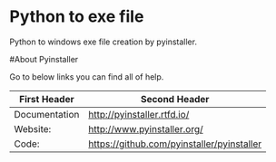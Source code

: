 # Python to exe file 
Python to windows exe file creation by pyinstaller. 

#About Pyinstaller

Go to below links you can find all of help.

First Header | Second Header
------------ | -------------
Documentation | http://pyinstaller.rtfd.io/
Website: | http://www.pyinstaller.org/
Code:  | https://github.com/pyinstaller/pyinstaller
